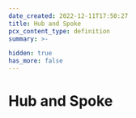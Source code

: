 ```yaml
---
date_created: 2022-12-11T17:50:27
title: Hub and Spoke
pcx_content_type: definition
summary: >-

hidden: true
has_more: false
---
```


# Hub and Spoke
